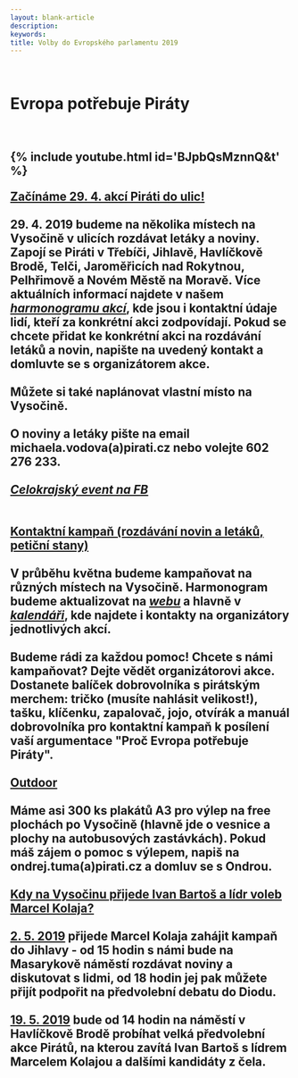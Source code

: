 ```yaml
---
layout: blank-article
description: 
keywords: 
title: Volby do Evropského parlamentu 2019
---
```


<div class="pce-hero pce-hero--entry">
    <div class="pce-hero__content">
      <br>
        <h1 class="c-page-title">Evropa potřebuje Piráty</h1><br>
        <h2 class="t-h4-alt">
          
{% include youtube.html id='BJpbQsMznnQ&t' %} 
<br>

<b><u>Začínáme 29. 4. akcí Piráti do ulic!</u></b><br><br>
29. 4. 2019 budeme na několika místech na Vysočině v ulicích rozdávat letáky a noviny. Zapojí se Piráti v Třebíči, Jihlavě, Havlíčkově Brodě, Telči, Jaroměřicích nad Rokytnou, Pelhřimově a Novém Městě na Moravě. Více aktuálních informací najdete v našem <u><i><a href="https://vysocina.pirati.cz/volby-ep/harmonogram/">harmonogramu akcí</a></i></u>, kde jsou i kontaktní údaje lidí, kteří za konkrétní akci zodpovídají. Pokud se chcete přidat ke konkrétní akci na rozdávání letáků a novin, napište na uvedený kontakt a domluvte se s organizátorem akce.<br><br>
Můžete si také naplánovat vlastní místo na Vysočině.<br><br>
O noviny a letáky pište na email michaela.vodova(a)pirati.cz nebo volejte 602 276 233.<br><br>
<u><i><a href="https://www.facebook.com/events/421622075057861/" target="_blank">Celokrajský event na FB</a></i></u><br><br>          
<b><u>Kontaktní kampaň (rozdávání novin a letáků, petiční stany)</u></b><br><br>
V průběhu května budeme kampaňovat na různých místech na Vysočině. Harmonogram budeme aktualizovat na <u><i><a href="https://vysocina.pirati.cz/volby-ep/harmonogram/">webu</a></i></u> a hlavně v <u><i><a href="https://calendar.google.com/calendar/embed?src=r26esfjiivuu9temt46dholqhs%40group.calendar.google.com&ctz=Europe%2FPrague" target="_blank">kalendáři</a></i></u>, kde najdete i kontakty na organizátory jednotlivých akcí.<br><br>
Budeme rádi za každou pomoc! Chcete s námi kampaňovat? Dejte vědět organizátorovi akce.<br>
Dostanete balíček dobrovolníka s pirátským merchem: tričko (musíte nahlásit velikost!), tašku, klíčenku, zapalovač, jojo, otvírák a manuál dobrovolníka pro kontaktní kampaň k posílení vaší argumentace "Proč Evropa potřebuje Piráty".<br><br>
<b><u>Outdoor</u></b><br><br>
Máme asi 300 ks plakátů A3 pro výlep na free plochách po Vysočině (hlavně jde o vesnice a plochy na autobusových zastávkách). Pokud máš zájem o pomoc s výlepem, napiš na ondrej.tuma(a)pirati.cz a domluv se s Ondrou.<br><br>
<b><u>Kdy na Vysočinu přijede Ivan Bartoš a lídr voleb Marcel Kolaja?</u></b><br><br>
<b><u>2. 5. 2019</u></b> přijede Marcel Kolaja zahájit kampaň do Jihlavy - od 15 hodin s námi bude na Masarykově náměstí rozdávat noviny a diskutovat s lidmi, od 18 hodin jej pak můžete přijít podpořit na předvolební debatu do Diodu.<br><br> 
<b><u>19. 5. 2019</u></b> bude od 14 hodin na náměstí v Havlíčkově Brodě probíhat velká předvolební akce Pirátů, na kterou zavítá Ivan Bartoš s lídrem Marcelem Kolajou a dalšími kandidáty z čela.
      </h2>
    </div>
</div>
<br>
<br>
